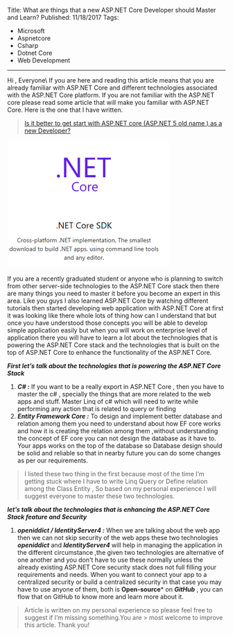 Title: What are things that a new ASP.NET Core Developer should Master and Learn?
Published: 11/18/2017
Tags:
  - Microsoft
  - Aspnetcore
  - Csharp
  - Dotnet Core
  - Web Development
---

Hi , Everyone\ 
If you are here and reading this article means that you are already familiar with ASP.NET Core and different technologies associated with the ASP.NET Core platform. If you are not familiar with the ASP.NET core please read some article that will make you familiar with ASP.NET Core. Here is the one that I have written.

> [Is it better to get start with ASP.NET core (ASP.NET 5 old name ) as a new Developer?](https://bipinpaul.com.np/posts/Is-it-better-to-get-start-with-ASP.NET-core-as-a-new-Developer)

![Dot net core SDK](images/DotnetCoreSdk.png)

If you are a recently graduated student or anyone who is planning to switch from other server-side technologies to the ASP.NET Core stack then there are many things you need to master it before you become an expert in this area. Like you guys I also learned ASP.NET Core by watching different tutorials then started developing web application with ASP.NET Core at first it was looking like there whole lots of thing how can I understand that but once you have understood those concepts you will be able to develop simple application easily but when you will work on enterprise level of application there you will have to learn a lot about the technologies that is powering the ASP.NET Core stack and the technologies that is built on the top of ASP.NET Core to enhance the functionality of the ASP.NET Core.

***First let’s talk about the technologies that is powering the ASP.NET Core Stack***

1. ***C# :*** If you want to be a really export in ASP.NET Core , then you have to master the c# , specially the things that are more related to the web apps and stuff. Master Linq of c# which will need to write while performing any action that is related to query or finding
2. ***Entity Framework Core :*** To design and implement better database and relation among them you need to understand about how EF core works and how it is creating the relation among them ,without understanding the concept of EF core you can not design the database as it have to. Your apps works on the top of the database so Database design should be solid and reliable so that in nearby future you can do some changes as per our requirements.

> I listed these two thing in the first because most of the time I’m getting stuck where I have to write Linq
> Query or Define relation among the Class Entity , So based on my personal experience I will suggest everyone to
> master these two technologies.

***let’s talk about the technologies that is enhancing the ASP.NET Core Stack feature and Security***

1. ***openiddict / IdentityServer4 :*** When we are talking about the web app then we can not skip security of the web apps these two technologies ***openiddict*** and ***IdentityServer4*** will help in managing the application in the different circumstance ,the given two technologies are alternative of one another and you don't have to use these normally unless the already existing ASP.NET Core security stack does not full filling your requirements and needs. When you want to connect your app to a centralized security or build a centralized security in that case you may have to use anyone of them, both is **Open-source*** on ***GitHub*** , you can flow that on GitHub to know more and learn more about it.

> Article is written on my personal experience so please feel free to suggest if I’m missing something.You are >
> most welcome to improve this article. Thank you!